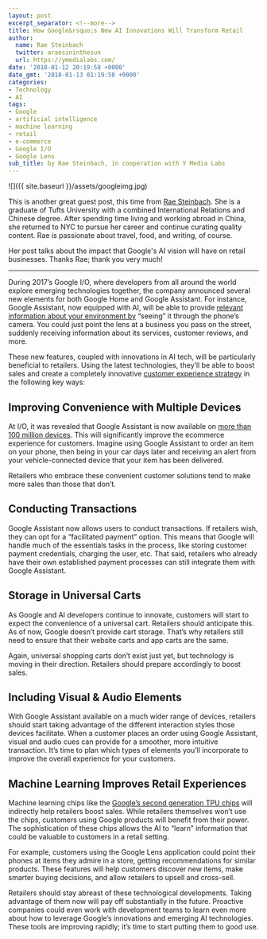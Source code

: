 ```yaml
---
layout: post
excerpt_separator: <!--more-->
title: How Google&rsquo;s New AI Innovations Will Transform Retail
author:
  name: Rae Steinbach
  twitter: araesininthesun
  url: https://ymedialabs.com/
date: '2018-01-12 20:19:58 +0000'
date_gmt: '2018-01-13 01:19:58 +0000'
categories:
- Technology
- AI
tags:
- Google
- artificial intelligence
- machine learning
- retail
- e-commerce
- Google I/O
- Google Lens
sub_title: by Rae Steinbach, in cooperation with Y Media Labs
---
```


![]({{ site.baseurl }}/assets/googleimg.jpg)

This is another great guest post, this time from [Rae Steinbach](https://twitter.com/araesininthesun). She  is a graduate of Tufts University with a combined International Relations and Chinese degree. After spending time living and working abroad in China, she returned to NYC to pursue her career and continue curating quality content. Rae is passionate about travel, food, and writing, of course.

Her post talks about the impact that Google's AI vision will have on retail businesses. Thanks Rae; thank you very much!

---

During 2017&rsquo;s Google I/O, where developers from all around the world explore emerging technologies together, the company announced several new elements for both Google Home and Google Assistant. For instance, Google Assistant, now equipped with AI, will be able to provide [relevant information about your environment by](https://www.theverge.com/2017/5/17/15654432/google-io-2017-keynote-highlights-news-announcements-recap) &ldquo;seeing&rdquo; it through the phone&rsquo;s camera. You could just point the lens at a business you pass on the street, suddenly receiving information about its services, customer reviews, and more.

<!--more-->

These new features, coupled with innovations in AI tech, will be particularly beneficial to retailers. Using the latest technologies, they&rsquo;ll be able to boost sales and create a completely innovative [customer experience strategy](https://ymedialabs.com/services/strategy/audience-engagement/) in the following key ways:

## Improving Convenience with Multiple Devices

At I/O, it was revealed that Google Assistant is now available on [more than 100 million devices](https://9to5google.com/2017/07/25/google-assistant-100-million-devices/). This will significantly improve the ecommerce experience for customers. Imagine using Google Assistant to order an item on your phone, then being in your car days later and receiving an alert from your vehicle-connected device that your item has been delivered.

Retailers who embrace these convenient customer solutions tend to make more sales than those that don&rsquo;t.

## Conducting Transactions

Google Assistant now allows users to conduct transactions. If retailers wish, they can opt for a &ldquo;facilitated payment&rdquo; option. This means that Google will handle much of the essentials tasks in the process, like storing customer payment credentials, charging the user, etc. That said, retailers who already have their own established payment processes can still integrate them with Google Assistant.

## Storage in Universal Carts

As Google and AI developers continue to innovate, customers will start to expect the convenience of a universal cart. Retailers should anticipate this. As of now, Google doesn&rsquo;t provide cart storage. That&rsquo;s why retailers still need to ensure that their website carts and app carts are the same.

Again, universal shopping carts don&rsquo;t exist just yet, but technology is moving in their direction. Retailers should prepare accordingly to boost sales.

## Including Visual &amp; Audio Elements

With Google Assistant available on a much wider range of devices, retailers should start taking advantage of the different interaction styles those devices facilitate. When a customer places an order using Google Assistant, visual and audio cues can provide for a smoother, more intuitive transaction. It&rsquo;s time to plan which types of elements you&rsquo;ll incorporate to improve the overall experience for your customers.

## Machine Learning Improves Retail Experiences

Machine learning chips like the [Google&rsquo;s second generation TPU chips](https://techcrunch.com/2017/05/17/google-announces-second-generation-of-tensor-processing-unit-chips/) will indirectly help retailers boost sales. While retailers themselves won&rsquo;t use the chips, customers using Google products will benefit from their power. The sophistication of these chips allows the AI to &ldquo;learn&rdquo; information that could be valuable to customers in a retail setting.

For example, customers using the Google Lens application could point their phones at items they admire in a store, getting recommendations for similar products. These features will help customers discover new items, make smarter buying decisions, and allow retailers to upsell and cross-sell.

Retailers should stay abreast of these technological developments. Taking advantage of them now will pay off substantially in the future. Proactive companies could even work with development teams to learn even more about how to leverage Google&rsquo;s innovations and emerging AI technologies. These tools are improving rapidly; it&rsquo;s time to start putting them to good use.
